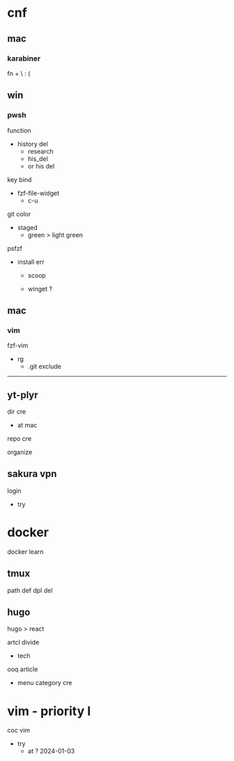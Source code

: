 
# cnf


## mac

### karabiner

fn + \ : (



## win

### pwsh

function

- history del
  - research
  - his_del
  - or his del


key bind
- fzf-file-widget
  - c-u



git color
- staged
  - green > light green


psfzf
- install err
  - scoop

  - winget ?



## mac

### vim

fzf-vim
- rg
  - .git exclude



---

## yt-plyr

dir cre
- at mac

repo cre


organize



## sakura vpn

login
- try


# docker

docker learn


## tmux

path def dpl del


## hugo

hugo > react


artcl divide
- tech


ooq article
- menu category cre


# vim  -  priority l

coc vim
- try
  - at ? 2024-01-03




